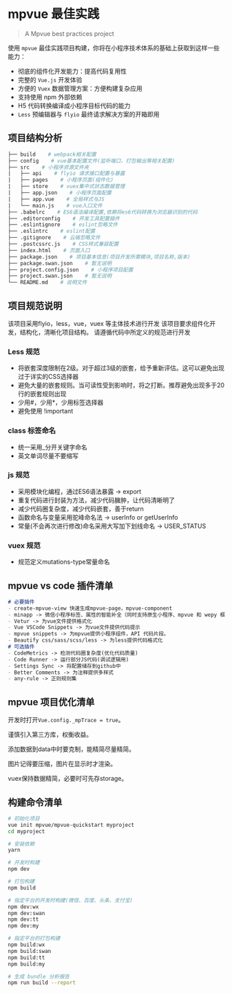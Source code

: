# mpvue 最佳实践

> A Mpvue best practices project

使用 `mpvue` 最佳实践项目构建，你将在小程序技术体系的基础上获取到这样一些能力：

- 彻底的组件化开发能力：提高代码复用性
- 完整的 `Vue.js` 开发体验
- 方便的 `Vuex` 数据管理方案：方便构建复杂应用
- 支持使用 npm 外部依赖
- H5 代码转换编译成小程序目标代码的能力
- `Less` 预编辑器与 `flyio` 最终请求解决方案的开箱即用

## 项目结构分析

~~~makefile
├── build    # webpack相关配置
├── config    # vue基本配置文件(监听端口，打包输出等相关配置)
├── src    # 小程序资源文件夹
|   ├── api    # flyio 请求接口配置与暴露
|   ├── pages    # 小程序页面(组件化)
|   ├── store    # vuex集中式状态数据管理
|   ├── app.json    # 小程序页面配置
|   ├── app.vue    # 全局样式与JS
|   └── main.js    # vue入口文件
├── .babelrc    # ES6语法编译配置,依赖将es6代码转换为浏览器识别的代码
├── .editorconfig    # 开发工具配置插件
├── .eslintignore    # eslint忽略文件
├── .eslintrc    # eslint配置
├── .gitignore    # 云端忽略文件
├── .postcssrc.js    # CSS样式兼容配置
├── index.html    # 页面入口
├── package.json    # 项目基本信息(项目开发所需模块,项目名称,版本)
├── package.swan.json    # 暂无说明
├── project.config.json    # 小程序项目配置
├── project.swan.json    # 暂无说明
└── README.md    # 说明文件
~~~

## 项目规范说明
该项目采用flyio，less，vue，vuex 等主体技术进行开发
该项目要求组件化开发，结构化，清晰化项目结构。 请遵循代码中所定义的规范进行开发

### Less 规范
- 将嵌套深度限制在2级。对于超过3级的嵌套，给予重新评估。这可以避免出现过于详实的CSS选择器
- 避免大量的嵌套规则。当可读性受到影响时，将之打断。推荐避免出现多于20行的嵌套规则出现
- 少用#，少用*，少用标签选择器
- 避免使用 !important

### class 标签命名
- 统一采用_分开关键字命名
- 英文单词尽量不要缩写

### js 规范
- 采用模块化编程，通过ES6语法暴露 -> export
- 重复代码进行封装为方法，减少代码臃肿，让代码清晰明了
- 减少代码圈复杂度，减少代码嵌套，善于return
- 函数命名与变量采用驼峰命名法 -> userInfo or getUserInfo
- 常量(不会再次进行修改)命名采用大写加下划线命名 -> USER_STATUS

### vuex 规范
- 规范定义mutations-type常量命名

## mpvue vs code 插件清单

~~~markdown
# 必要插件
- create-mpvue-view 快速生成mpvue-page，mpvue-component
- minapp -> 微信小程序标签、属性的智能补全（同时支持原生小程序、mpvue 和 wepy 框架，并提供 snippets）
- Vetur -> 为vue文件提供格式化
- Vue VSCode Snippets -> 为vue文件提供代码提示
- mpvue snippets -> 为mpvue提供小程序组件，API 代码片段。
- Beautify css/sass/scss/less -> 为less提供代码格式化
# 可选插件
- CodeMetrics -> 检测代码圈复杂度(优化代码质量)
- Code Runner -> 运行部分JS代码(调试逻辑用)
- Settings Sync -> 将配置储存到github中
- Better Comments -> 为注释提供多样式
- any-rule -> 正则规则集
~~~

## mpvue 项目优化清单

开发时打开`Vue.config._mpTrace = true`。

谨慎引入第三方库，权衡收益。

添加数据到data中时要克制，能精简尽量精简。

图片记得要压缩，图片在显示时才渲染。

vuex保持数据精简，必要时可先存storage。

## 构建命令清单

``` bash
# 初始化项目
vue init mpvue/mpvue-quickstart myproject
cd myproject

# 安装依赖
yarn

# 开发时构建
npm dev

# 打包构建
npm build

# 指定平台的开发时构建(微信、百度、头条、支付宝)
npm dev:wx
npm dev:swan
npm dev:tt
npm dev:my

# 指定平台的打包构建
npm build:wx
npm build:swan
npm build:tt
npm build:my

# 生成 bundle 分析报告
npm run build --report
```


